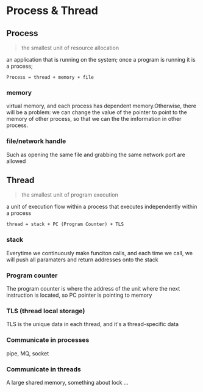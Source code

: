 # Process & Thread

## Process
> the smallest unit of resource allocation

an application that is running on the system; once a program is running it is a process;

`Process = thread + memory + file`

### memory
virtual memory, and each process has dependent memory.Otherwise, there will be a problem: we can change the value of the pointer to point to the memory of other process, so that we can the the imformation in other process.

### file/network handle
Such as opening the same file and grabbing the same network port are allowed

## Thread
> the smallest unit of program execution

a unit of execution flow within a process that executes independently within a process

`thread = stack + PC (Program Counter) + TLS`

### stack
Everytime we continuously make funciton calls, and each time we call, we will push all paramaters and return addresses onto the stack

### Program counter
The program counter is where the address of the unit where the next instruction is located, so PC pointer is pointing to memory

### TLS (thread local storage)
TLS is the unique data in each thread, and it's a thread-specific data

### Communicate in processes
pipe, MQ, socket

### Communicate in threads
A large shared memory, something about lock ...